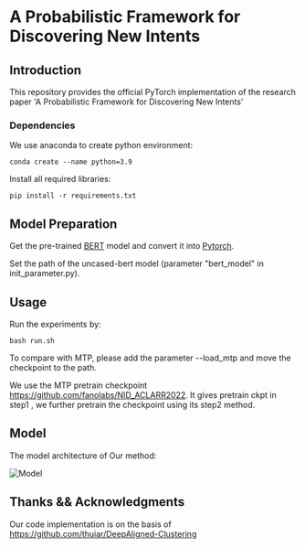 # A Probabilistic Framework for Discovering New Intents

## Introduction
This repository provides the official PyTorch implementation of the research paper 'A Probabilistic Framework for Discovering New Intents'
### Dependencies 

We use anaconda to create python environment:
```
conda create --name python=3.9
```
Install all required libraries:
```
pip install -r requirements.txt
```

## Model Preparation
Get the pre-trained [BERT](https://storage.googleapis.com/bert_models/2018_10_18/uncased_L-12_H-768_A-12.zip) model and convert it into [Pytorch](https://huggingface.co/transformers/converting_tensorflow_models.html). 

Set the path of the uncased-bert model (parameter "bert_model" in init_parameter.py).

## Usage
Run the experiments by: 
```
bash run.sh
```
To compare with MTP, please add the parameter --load_mtp and move the checkpoint to the path.



We use the MTP pretrain checkpoint https://github.com/fanolabs/NID_ACLARR2022. It gives pretrain ckpt in step1 , we further pretrain the checkpoint using its step2 method.
## Model
The model architecture of Our method:

![Model](./architecture.png)


## Thanks && Acknowledgments
Our code implementation is on the basis of https://github.com/thuiar/DeepAligned-Clustering


